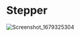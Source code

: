 # Stepper

![Screenshot_1679325304](https://user-images.githubusercontent.com/51033703/226386943-c5474fee-da01-40f8-8407-d61807816fba.png)

